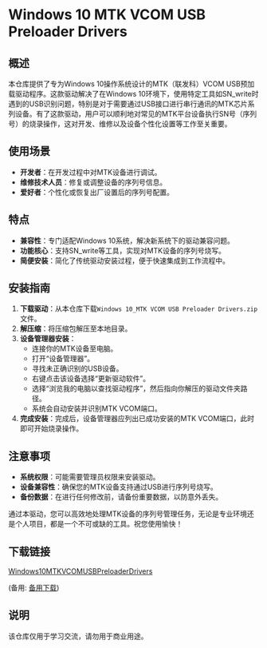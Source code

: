 # Windows 10 MTK VCOM USB Preloader Drivers

## 概述

本仓库提供了专为Windows 10操作系统设计的MTK（联发科）VCOM USB预加载驱动程序。这款驱动解决了在Windows 10环境下，使用特定工具如SN_write时遇到的USB识别问题，特别是对于需要通过USB接口进行串行通讯的MTK芯片系列设备。有了这款驱动，用户可以顺利地对常见的MTK平台设备执行SN号（序列号）的烧录操作，这对开发、维修以及设备个性化设置等工作至关重要。

## 使用场景

- **开发者**：在开发过程中对MTK设备进行调试。
- **维修技术人员**：修复或调整设备的序列号信息。
- **爱好者**：个性化或恢复出厂设置后的序列号配置。

## 特点

- **兼容性**：专门适配Windows 10系统，解决新系统下的驱动兼容问题。
- **功能核心**：支持SN_write等工具，实现对MTK设备的序列号烧写。
- **简便安装**：简化了传统驱动安装过程，便于快速集成到工作流程中。

## 安装指南

1. **下载驱动**：从本仓库下载`Windows 10_MTK VCOM USB Preloader Drivers.zip`文件。
2. **解压缩**：将压缩包解压至本地目录。
3. **设备管理器安装**：
   - 连接你的MTK设备至电脑。
   - 打开“设备管理器”。
   - 寻找未正确识别的USB设备。
   - 右键点击该设备选择“更新驱动软件”。
   - 选择“浏览我的电脑以查找驱动程序”，然后指向你解压的驱动文件夹路径。
   - 系统会自动安装并识别MTK VCOM端口。
4. **完成安装**：完成后，设备管理器应列出已成功安装的MTK VCOM端口，此时即可开始烧录操作。

## 注意事项

- **系统权限**：可能需要管理员权限来安装驱动。
- **设备兼容性**：确保您的MTK设备支持通过USB进行序列号烧写。
- **备份数据**：在进行任何修改前，请备份重要数据，以防意外丢失。

通过本驱动，您可以高效地处理MTK设备的序列号管理任务，无论是专业环境还是个人项目，都是一个不可或缺的工具。祝您使用愉快！

## 下载链接
[Windows10MTKVCOMUSBPreloaderDrivers](https://pan.quark.cn/s/6db866f6678f) 

(备用: [备用下载](https://pan.baidu.com/s/1XJzwhnx4x5WOWcMJ2KeD2Q?pwd=1234))

## 说明

该仓库仅用于学习交流，请勿用于商业用途。
